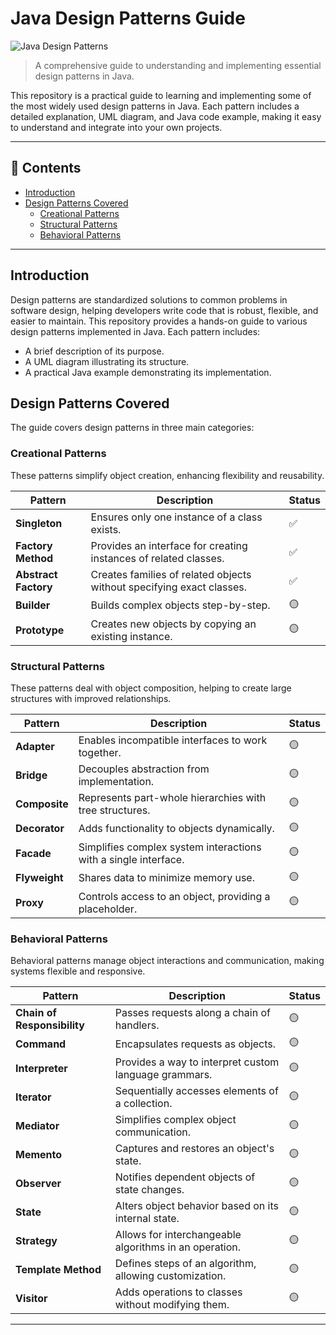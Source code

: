 # Java Design Patterns Guide

![Java Design Patterns](https://img.shields.io/badge/Java-Design%20Patterns-orange)

> A comprehensive guide to understanding and implementing essential design patterns in Java.

This repository is a practical guide to learning and implementing some of the most widely used design patterns in Java. Each pattern includes a detailed explanation, UML diagram, and Java code example, making it easy to understand and integrate into your own projects.

---

## 📖 Contents

- [Introduction](#introduction)
- [Design Patterns Covered](#design-patterns-covered)
  - [Creational Patterns](#creational-patterns)
  - [Structural Patterns](#structural-patterns)
  - [Behavioral Patterns](#behavioral-patterns)

---

## Introduction

Design patterns are standardized solutions to common problems in software design, helping developers write code that is robust, flexible, and easier to maintain. This repository provides a hands-on guide to various design patterns implemented in Java. Each pattern includes:

- A brief description of its purpose.
- A UML diagram illustrating its structure.
- A practical Java example demonstrating its implementation.

## Design Patterns Covered

The guide covers design patterns in three main categories:

### Creational Patterns

These patterns simplify object creation, enhancing flexibility and reusability.

| Pattern              | Description                                                           | Status |
| -------------------- | --------------------------------------------------------------------- | ------ |
| **Singleton**        | Ensures only one instance of a class exists.                          | ✅     |
| **Factory Method**   | Provides an interface for creating instances of related classes.      | ✅     |
| **Abstract Factory** | Creates families of related objects without specifying exact classes. | ✅     |
| **Builder**          | Builds complex objects step-by-step.                                  | 🟡     |
| **Prototype**        | Creates new objects by copying an existing instance.                  | 🟡     |

### Structural Patterns

These patterns deal with object composition, helping to create large structures with improved relationships.

| Pattern       | Description                                                     | Status |
| ------------- | --------------------------------------------------------------- | ------ |
| **Adapter**   | Enables incompatible interfaces to work together.               | 🟡     |
| **Bridge**    | Decouples abstraction from implementation.                      | 🟡     |
| **Composite** | Represents part-whole hierarchies with tree structures.         | 🟡     |
| **Decorator** | Adds functionality to objects dynamically.                      | 🟡     |
| **Facade**    | Simplifies complex system interactions with a single interface. | 🟡     |
| **Flyweight** | Shares data to minimize memory use.                             | 🟡     |
| **Proxy**     | Controls access to an object, providing a placeholder.          | 🟡     |

### Behavioral Patterns

Behavioral patterns manage object interactions and communication, making systems flexible and responsive.

| Pattern                     | Description                                            | Status |
| --------------------------- | ------------------------------------------------------ | ------ |
| **Chain of Responsibility** | Passes requests along a chain of handlers.             | 🟡     |
| **Command**                 | Encapsulates requests as objects.                      | 🟡     |
| **Interpreter**             | Provides a way to interpret custom language grammars.  | 🟡     |
| **Iterator**                | Sequentially accesses elements of a collection.        | 🟡     |
| **Mediator**                | Simplifies complex object communication.               | 🟡     |
| **Memento**                 | Captures and restores an object's state.               | 🟡     |
| **Observer**                | Notifies dependent objects of state changes.           | 🟡     |
| **State**                   | Alters object behavior based on its internal state.    | 🟡     |
| **Strategy**                | Allows for interchangeable algorithms in an operation. | 🟡     |
| **Template Method**         | Defines steps of an algorithm, allowing customization. | 🟡     |
| **Visitor**                 | Adds operations to classes without modifying them.     | 🟡     |

---
